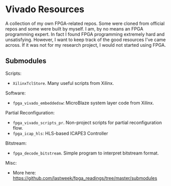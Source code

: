 # Vivado Resources

A collection of my own FPGA-related repos.
Some were cloned from official repos and some were built by myself.
I am, by no means an FPGA programming expert.
In fact I found FPGA programming extremely hard and unsatisfying.
However, I want to keep track of the good resources I've came across.
If it was not for my research project, I would not started using FPGA.

## Submodules

Scripts:

- `XilinxTclStore`. Many useful scripts from Xilinx.

Software:

- `fpga_vivado_embeddedsw`: MicroBlaze system layer code from Xilinx.

Partial Reconfiguration:

- `fpga_vivado_scripts_pr`. Non-project scripts for partial reconfiguration flow.
- `fpga_icap_hls`: HLS-based ICAPE3 Controller

Bitstream:

- `fpga_decode_bitstream`. Simple program to interpret bitstream format.

Misc:

- More here: https://github.com/lastweek/fpga_readings/tree/master/submodules<Paste>
